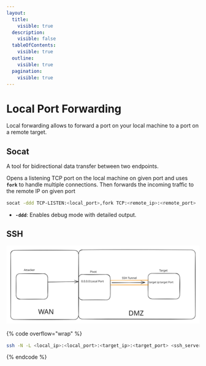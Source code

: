 ```yaml
---
layout:
  title:
    visible: true
  description:
    visible: false
  tableOfContents:
    visible: true
  outline:
    visible: true
  pagination:
    visible: true
---
```


# Local Port Forwarding

Local forwarding allows to forward a port on your local machine to a port on a remote target.

## Socat

A tool for bidirectional data transfer between two endpoints.

Opens a listening TCP port on the local machine on given port and uses **`fork`** to handle multiple connections. Then forwards the incoming traffic to the remote IP on given port

```bash
socat -ddd TCP-LISTEN:<local_port>,fork TCP:<remote_ip>:<remote_port>
```

* **`-ddd`**: Enables debug mode with detailed output.

## SSH

<img src="../../.gitbook/assets/file.excalidraw (5).svg" alt="" class="gitbook-drawing">

{% code overflow="wrap" %}
```bash
ssh -N -L <local_ip>:<local_port>:<target_ip>:<target_port> <ssh_server_username>@<ssh_server_ip>
```
{% endcode %}
